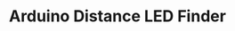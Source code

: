 ---
layout: post
title: Arduino Distance LED Finder
categories: project
permalink: /:categories/:title.html

---